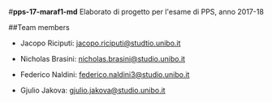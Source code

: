#**pps-17-maraf1-md**
Elaborato di progetto per l'esame di PPS, anno 2017-18

##Team members
 * Jacopo Riciputi: [jacopo.riciputi@studtio.unibo.it](mailto:jacopo.riciputi@studio.unibo.it)
 
 * Nicholas Brasini: [nicholas.brasini@studio.unibo.it](mailto:nicholas.brasini@studio.unibo.it)
 
 * Federico Naldini: [federico.naldini3@studio.unibo.it](mailto:federico.naldini3@studio.unibo.it)
 
 * Gjulio Jakova: [gjulio.jakova@studio.unibo.it](mailto:gjulio.jakova@studio.unibo.it)
